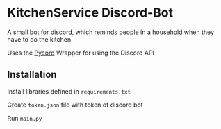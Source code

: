 # KitchenService Discord-Bot
A small bot for discord, which reminds people in a household when they have to do the kitchen

Uses the [Pycord](https://github.com/Pycord-Development/pycord) Wrapper for using the Discord API

## Installation
Install libraries defined in `requirements.txt`

Create `token.json` file with token of discord bot

Run `main.py`
